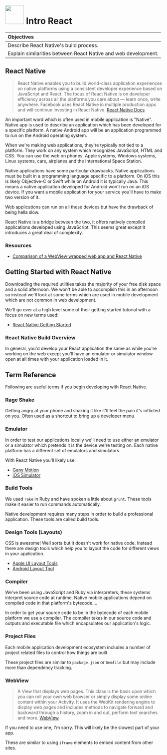 # <img src="https://cloud.githubusercontent.com/assets/7833470/10899314/63829980-8188-11e5-8cdd-4ded5bcb6e36.png" height="60"> Intro React

| Objectives |
| :--- |
| Describe React Native's build process. |
| Explain similarities between React Native and web development. |


## React Native

> React Native enables you to build world-class application experiences on native platforms using a consistent developer experience based on JavaScript and React. The focus of React Native is on developer efficiency across all the platforms you care about — learn once, write anywhere. Facebook uses React Native in multiple production apps and will continue investing in React Native. <a href="https://facebook.github.io/react-native/" target="_blank">React Native Docs</a>

An important word which is often used in mobile application is "Native". Native app is used to describe an application which has been developed for a specific platform. A native Android app will be an application programmed to run on the Android operating system.

When we're making web applications, they're typically not tied to a platform. They work on any system which recognizes JavaScript, HTML and CSS. You can use the web on phones, Apple systems, Windows systems, Linux systems, cars, airplanes and the International Space Station.

Native applications have some particular drawbacks. Native applications must be built in a programming language specific to a platform. On iOS this is likely Objective-C or Swift while on Android it is typically Java. This means a native application developed for Android won't run on an iOS device. If you want a mobile application for your service you'll have to make two version of it.

Web applications can run on all these devices but have the drawback of being hella slow.

React Native is a bridge between the two, it offers natively compiled applications developed using JavaScript. This seems great except it introduces a great deal of complexity.

### Resources

* <a href="https://medium.com/@sonnylazuardi/ionic-framework-hybrid-app-vs-react-native-4facdd93f690" target="_blank">Comparison of a WebView wrapped web app and React Native</a>

## Getting Started with React Native

Downloading the required utilities takes the majority of your free disk space and a solid afternoon. We won't be able to accomplish this in an afternoon so instead we'll look at some terms which are used in mobile development which are not common in web development.

We'll go over at a high level some of their getting started tutorial with a focus on new terms used:


* <a href="https://facebook.github.io/react-native/" target="_blank">React Native Getting Started</a>

### React Native Build Overview

In general, you'd develop your React application the same as while you're working on the web except you'll have an emulator or simulator window open at all times with your application loaded in it.

## Term Reference

Following are useful terms if you begin developing with React Native.

### Rage Shake

Getting angry at your phone and shaking it like it'll feel the pain it's inflicted on you. Often used as a shortcut to bring up a developer menu.

### Emulator

In order to test our applications locally we'll need to use either an emulator or a simulator which pretends it is the device we're testing on. Each native platform has a different set of emulators and simulators.

With React Native you'll likely use:


* <a href="https://www.genymotion.com/" target="_blank">Geny Motion</a>
* <a href="https://developer.apple.com/library/ios/documentation/IDEs/Conceptual/iOS_Simulator_Guide/Introduction/Introduction.html" target="_blank">iOS Simulator</a>

### Build Tools

We used `rake` in Ruby and have spoken a little about `grunt`. These tools make it easier to run commands automatically.

Native development requires many steps in order to build a professional application. These tools are called build tools.

### Design Tools (Layouts)

CSS is awesome! Well sorta but it doesn't work for native code. Instead there are design tools which help you to layout the code for different views in your application.


* <a href="http://www.toptal.com/ios/ios-user-interfaces-storyboards-vs-nibs-vs-custom-code" target="_blank">Apple UI Layout Tools</a>
* <a href="http://developer.android.com/sdk/installing/studio-layout.html" target="_blank">Android Layout Tool</a>

### Compiler

We've been using JavaScript and Ruby via interpreters, these systems interpret source code at runtime. Native mobile applications depend on compiled code in that platform's bytecode....

In order to get your source code to be in the bytecode of each mobile platform we use a compiler. The compiler takes in our source code and outputs and executable file which encapsulates our application's logic.


### Project Files

Each mobile application development ecosystem includes a number of project related files to control how things are built.

These project files are similar to `package.json` or `Gemfile` but may include more than dependency tracking.


### WebView

> A View that displays web pages. This class is the basis upon which you can roll your own web browser or simply display some online content within your Activity. It uses the WebKit rendering engine to display web pages and includes methods to navigate forward and backward through a history, zoom in and out, perform text searches and more. <a href="http://developer.android.com/reference/android/webkit/WebView.html" target="_blank">WebView</a>

If you need to use one, I'm sorry. This will likely be the slowest part of your app.

These are similar to using `iframe` elements to embed content from other sites.

